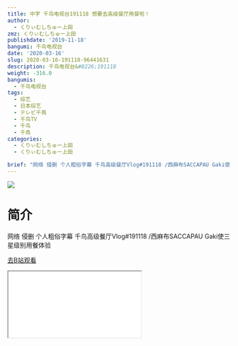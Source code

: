 ```yaml
---
title: 中字 千鸟电视台191118 想要去高级餐厅用餐啦！
author:
  - くりぃむしちゅー上田
zmz: くりぃむしちゅー上田
publishdate: '2019-11-18'
bangumi: 千鸟电视台
date: '2020-03-16'
slug: 2020-03-16-191118-96441631
description: 千鸟电视台&#8226;191118
weight: -316.0
bangumis:
  - 千鸟电视台
tags:
  - 综艺
  - 日本综艺
  - テレビ千鳥
  - 千鸟TV
  - 千鸟
  - 千鳥
categories:
  - くりぃむしちゅー上田
  - くりぃむしちゅー上田

brief: "网络 侵删 个人粗俗字幕 千鸟高级餐厅Vlog#191118 /西麻布SACCAPAU Gaki使三星级别用餐体验"
---
```

![](https://raw.githubusercontent.com/tcgriffith/owaraisite/master/static/tmpimg/b3608005c9bddd3377a8bcf2479d5015e5b75290.jpg.480.jpg)
# 简介  
网络
侵删 个人粗俗字幕
千鸟高级餐厅Vlog#191118  /西麻布SACCAPAU
Gaki使三星级别用餐体验  

[去B站观看](https://www.bilibili.com/video/av96441631/)
<div class ="resp-container"><iframe class="testiframe" src="//player.bilibili.com/player.html?aid=96441631"", scrolling="no", allowfullscreen="true" > </iframe></div> 
